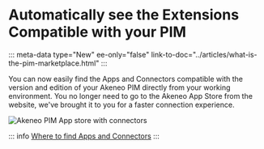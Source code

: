 # Automatically see the Extensions Compatible with your PIM
::: meta-data type="New" ee-only="false" link-to-doc="../articles/what-is-the-pim-marketplace.html"
:::

You can now easily find the Apps and Connectors compatible with the version and edition of your Akeneo PIM directly from your working environment. You no longer need to go to the Akeneo App Store from the website, we've brought it to you for a faster connection experience.

![Akeneo PIM App store with connectors](../img/pim-marketplace-connectors.png)

::: info
[Where to find Apps and Connectors](../articles/how-to-connect-my-pim-with-apps.html#where-to-find-apps-connectors)
:::
